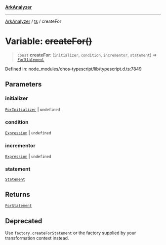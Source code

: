 [**ArkAnalyzer**](../../../../README.md)

***

[ArkAnalyzer](../../../../globals.md) / [ts](../README.md) / createFor

# Variable: ~~createFor()~~

> `const` **createFor**: (`initializer`, `condition`, `incrementor`, `statement`) => [`ForStatement`](../interfaces/ForStatement.md)

Defined in: node\_modules/ohos-typescript/lib/typescript.d.ts:7849

## Parameters

### initializer

[`ForInitializer`](../type-aliases/ForInitializer.md) | `undefined`

### condition

[`Expression`](../interfaces/Expression.md) | `undefined`

### incrementor

[`Expression`](../interfaces/Expression.md) | `undefined`

### statement

[`Statement`](../interfaces/Statement.md)

## Returns

[`ForStatement`](../interfaces/ForStatement.md)

## Deprecated

Use `factory.createForStatement` or the factory supplied by your transformation context instead.
